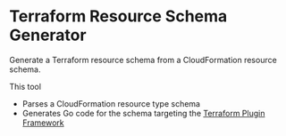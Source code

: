 # Terraform Resource Schema Generator

Generate a Terraform resource schema from a CloudFormation resource schema.

This tool

* Parses a CloudFormation resource type schema
* Generates Go code for the schema targeting the [Terraform Plugin Framework](https://github.com/hashicorp/terraform-plugin-framework)
